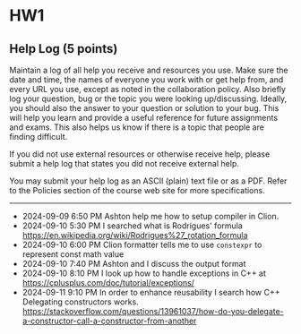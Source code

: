 # HW1

## Help Log (5 points)

Maintain a log of all help you receive and resources you use. Make sure the date and time, the names of everyone you work with or get help from, and every URL you use, except as noted in the collaboration policy. Also briefly log your question, bug or the topic you were looking up/discussing. Ideally, you should also the answer to your question or solution to your bug. This will help you learn and provide a useful reference for future assignments and exams. This also helps us know if there is a topic that people are finding difficult.

If you did not use external resources or otherwise receive help, please submit a help log that states you did not receive external help.

You may submit your help log as an ASCII (plain) text file or as a PDF. Refer to the Policies section of the course web site for more specifications.

---

- 2024-09-09 6:50 PM Ashton help me how to setup compiler in Clion.
- 2024-09-10 5:30 PM I searched what is Rodrigues' formula https://en.wikipedia.org/wiki/Rodrigues%27_rotation_formula
- 2024-09-10 6:00 PM Clion formatter tells me to use `constexpr` to represent const math value
- 2024-09-10 7:40 PM Ashton and I discuss the output format
- 2024-09-10 8:10 PM I look up how to handle exceptions in C++ at https://cplusplus.com/doc/tutorial/exceptions/
- 2024-09-11 9:10 PM In order to enhance reusability I search how C++ Delegating constructors works. https://stackoverflow.com/questions/13961037/how-do-you-delegate-a-constructor-call-a-constructor-from-another

